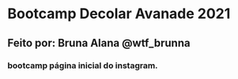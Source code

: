 # Bootcamp Decolar Avanade 2021

## Feito por: Bruna Alana @wtf_brunna

### bootcamp página inicial do instagram.